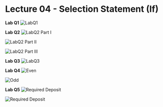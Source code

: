 # Lecture 04 - Selection Statement (If)

**Lab Q1**
![LabQ1](https://github.com/yclim95/GuideToCPPBegineer01/blob/master/Lecture04/LabExercise01.PNG)

**Lab Q2**
![LabQ2 Part I](https://github.com/yclim95/GuideToCPPBegineer01/blob/master/Lecture04/LabExercise02PartA.PNG)

![LabQ2 Part II](https://github.com/yclim95/GuideToCPPBegineer01/blob/master/Lecture04/LabExercise02PartB.PNG)

![LabQ2 Part III](https://github.com/yclim95/GuideToCPPBegineer01/blob/master/Lecture04/LabExercise02PartC.PNG)


**Lab Q3**
![LabQ3](https://github.com/yclim95/GuideToCPPBegineer01/blob/master/Lecture04/LabExercise03.PNG)


**Lab Q4**
![Even](https://github.com/yclim95/GuideToCPPBegineer01/blob/master/Lecture04/LabExercise04Even01.PNG)

![Odd](https://github.com/yclim95/GuideToCPPBegineer01/blob/master/Lecture04/LabExercise04Odd01.PNG)


**Lab Q5**
![Required Deposit](https://github.com/yclim95/GuideToCPPBegineer01/blob/master/Lecture04/LabExercise05PartA.PNG)

![Required Deposit](https://github.com/yclim95/GuideToCPPBegineer01/blob/master/Lecture04/LabExercise05PartB.PNG)

